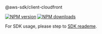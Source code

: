 @aws-sdk/client-cloudfront

[![NPM version](https://img.shields.io/npm/v/@aws-sdk/client-cloudfront/preview.svg)](https://www.npmjs.com/package/@aws-sdk/client-cloudfront)
[![NPM downloads](https://img.shields.io/npm/dm/@aws-sdk/client-cloudfront.svg)](https://www.npmjs.com/package/@aws-sdk/client-cloudfront)

For SDK usage, please step to [SDK reademe](https://github.com/aws/aws-sdk-js-v3).
